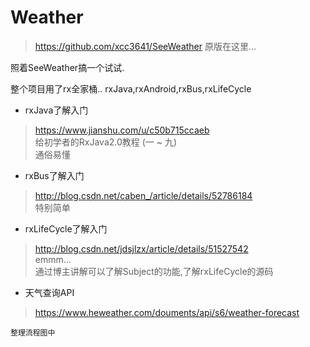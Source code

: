 # Weather
>https://github.com/xcc3641/SeeWeather
>原版在这里...

照着SeeWeather搞一个试试.

整个项目用了rx全家桶..
rxJava,rxAndroid,rxBus,rxLifeCycle

* rxJava了解入门
>https://www.jianshu.com/u/c50b715ccaeb  <br />给初学者的RxJava2.0教程 (一 ~ 九)  <br />通俗易懂

* rxBus了解入门
>http://blog.csdn.net/caben_/article/details/52786184   <br />特别简单

* rxLifeCycle了解入门
>http://blog.csdn.net/jdsjlzx/article/details/51527542  <br />emmm...  <br />通过博主讲解可以了解Subject的功能,了解rxLifeCycle的源码

* 天气查询API
>https://www.heweather.com/douments/api/s6/weather-forecast

`整理流程图中`
